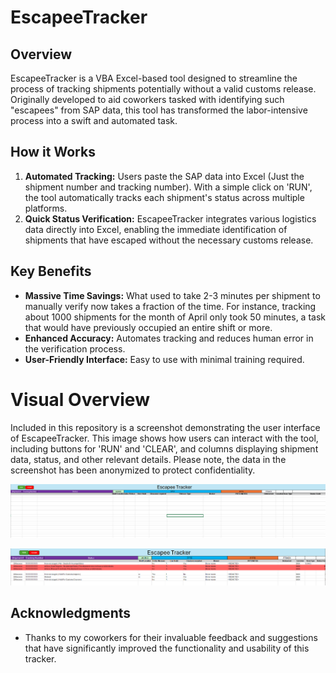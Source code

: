 # EscapeeTracker

## Overview
EscapeeTracker is a VBA Excel-based tool designed to streamline the process of tracking shipments potentially without a valid customs release. Originally developed to aid coworkers tasked with identifying such "escapees" from SAP data, this tool has transformed the labor-intensive process into a swift and automated task.


## How it Works
1. **Automated Tracking:** Users paste the SAP data into Excel (Just the shipment number and tracking number). With a simple click on 'RUN', the tool automatically tracks each shipment's status across multiple platforms.
2. **Quick Status Verification:** EscapeeTracker integrates various logistics data directly into Excel, enabling the immediate identification of shipments that have escaped without the necessary customs release.

## Key Benefits
- **Massive Time Savings:** What used to take 2-3 minutes per shipment to manually verify now takes a fraction of the time. For instance, tracking about 1000 shipments for the month of April only took 50 minutes, a task that would have previously occupied an entire shift or more.
- **Enhanced Accuracy:** Automates tracking and reduces human error in the verification process.
- **User-Friendly Interface:** Easy to use with minimal training required.


# Visual Overview
Included in this repository is a screenshot demonstrating the user interface of EscapeeTracker. This image shows how users can interact with the tool, including buttons for 'RUN' and 'CLEAR', and columns displaying shipment data, status, and other relevant details. Please note, the data in the screenshot has been anonymized to protect confidentiality.

![alt text](main.png "Tracker")

![alt text](final.png "Tracker")

## Acknowledgments
- Thanks to my coworkers for their invaluable feedback and suggestions that have significantly improved the functionality and usability of this tracker.
